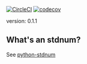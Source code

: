 [![CircleCI](https://circleci.com/gh/frnhr/django-stdnumfield/tree/master.svg?style=shield)](https://circleci.com/gh/frnhr/django-stdnumfield/tree/master)
[![codecov](https://codecov.io/gh/frnhr/django-stdnumfield/branch/master/graph/badge.svg)](https://codecov.io/gh/frnhr/django-stdnumfield)

version: 0.1.1

## What's an stdnum?

See [python-stdnum](https://arthurdejong.org/python-stdnum/doc/1.5/index.html)
